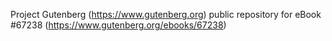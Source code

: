Project Gutenberg (https://www.gutenberg.org) public repository for
eBook #67238 (https://www.gutenberg.org/ebooks/67238)
